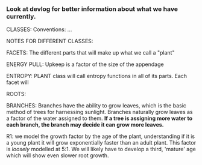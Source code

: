 

<h3>Look at devlog for better
information about what we have currently.</h3>


CLASSES:
Conventions:
...

NOTES FOR DIFFERENT CLASSES:



FACETS: The different parts that will make up what we call a "plant"


ENERGY PULL: Upkeep is a factor of the size of the appendage

ENTROPY:
 PLANT class will call entropy functions in all of its parts. Each facet will

ROOTS:

BRANCHES:
 Branches have the ability to grow leaves, which is the basic method of trees for harnessing sunlight.
 Branches naturally grow leaves as a factor of the water assigned to them. 
 __If a tree is assigning more water to each 
 branch, the branch may decide it can grow more leaves.__

R1:
 we model the growth factor by the age of the plant, understanding if it is a young plant it will grow exponentially
 faster than an adult plant. This factor is *loosely* modelled at 5:1. We will likely have to develop a third, 
 'mature' age which will show even slower root growth.
 
 
